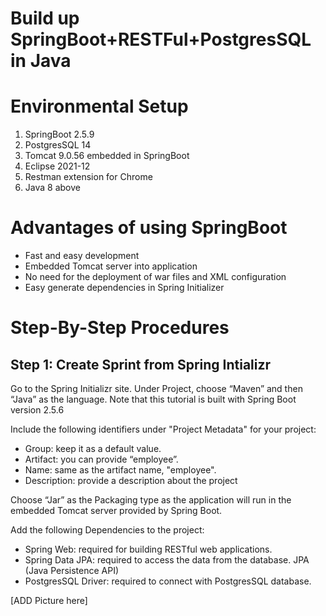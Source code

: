 # Build up SpringBoot+RESTFul+PostgresSQL in Java 

# Environmental Setup
1. SpringBoot 2.5.9
2. PostgresSQL 14
3. Tomcat 9.0.56 embedded in SpringBoot
4. Eclipse 2021-12
5. Restman extension for Chrome
6. Java 8 above

# Advantages of using SpringBoot
- Fast and easy development
- Embedded Tomcat server into application
- No need for the deployment of war files and XML configuration
- Easy generate dependencies in Spring Initializer

# Step-By-Step Procedures

## Step 1: Create Sprint from Spring Intializr
Go to the Spring Initializr site. Under Project, choose “Maven” and then “Java” as the language. Note that this tutorial is built with Spring Boot version 2.5.6

Include the following identifiers under "Project Metadata" for your project:
- Group: keep it as a default value.
- Artifact: you can provide “employee”.
- Name: same as the artifact name, "employee".
- Description: provide a description about the project

Choose “Jar” as the Packaging type as the application will run in the embedded Tomcat server provided by Spring Boot.

Add the following Dependencies to the project:
- Spring Web: required for building RESTful web applications.
- Spring Data JPA: required to access the data from the database. JPA (Java Persistence API) 
- PostgresSQL Driver: required to connect with PostgresSQL database.

[ADD Picture here]
  
 

